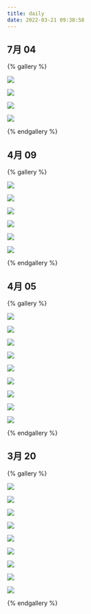 ```yaml
---
title: daily
date: 2022-03-21 09:38:58
---
```

##  7月 04

{% gallery %}

![](https://yournotes.oss-cn-beijing.aliyuncs.com/gallery/%E6%97%A5%E5%B8%B8/20220702/IMG_0847.JPG)

![](https://yournotes.oss-cn-beijing.aliyuncs.com/gallery/%E6%97%A5%E5%B8%B8/20220702/IMG_0855_1.JPG)

![](https://yournotes.oss-cn-beijing.aliyuncs.com/gallery/%E6%97%A5%E5%B8%B8/20220702/IMG_0872_2.JPG)

![](https://yournotes.oss-cn-beijing.aliyuncs.com/gallery/%E6%97%A5%E5%B8%B8/20220702/IMG_0875_2.JPG)

{% endgallery %}

##  4月 09

{% gallery %}

![](https://yournotes.oss-cn-beijing.aliyuncs.com/gallery/%E6%97%A5%E5%B8%B8/20220409/IMG_0728.JPG)

![](https://yournotes.oss-cn-beijing.aliyuncs.com/gallery/%E6%97%A5%E5%B8%B8/20220409/IMG_0706.JPG)

![](https://yournotes.oss-cn-beijing.aliyuncs.com/gallery/%E6%97%A5%E5%B8%B8/20220409/IMG_0687.JPG)

![](https://yournotes.oss-cn-beijing.aliyuncs.com/gallery/%E6%97%A5%E5%B8%B8/20220409/IMG_0678.JPG)

![](https://yournotes.oss-cn-beijing.aliyuncs.com/gallery/%E6%97%A5%E5%B8%B8/20220409/IMG_0677.JPG)

![](https://yournotes.oss-cn-beijing.aliyuncs.com/gallery/%E6%97%A5%E5%B8%B8/20220409/IMG_0670.JPG)

{% endgallery %}

##  4月 05

{% gallery %}

![](https://yournotes.oss-cn-beijing.aliyuncs.com/gallery/%E6%97%A5%E5%B8%B8/20220405/IMG_0648.JPG)

![](https://yournotes.oss-cn-beijing.aliyuncs.com/gallery/%E6%97%A5%E5%B8%B8/20220405/IMG_0646.JPG)

![](https://yournotes.oss-cn-beijing.aliyuncs.com/gallery/%E6%97%A5%E5%B8%B8/20220405/IMG_0644.JPG)

![](https://yournotes.oss-cn-beijing.aliyuncs.com/gallery/%E6%97%A5%E5%B8%B8/20220405/IMG_0642.JPG)

![](https://yournotes.oss-cn-beijing.aliyuncs.com/gallery/%E6%97%A5%E5%B8%B8/20220405/IMG_0639.JPG)

![](https://yournotes.oss-cn-beijing.aliyuncs.com/gallery/%E6%97%A5%E5%B8%B8/20220405/IMG_0636.JPG)

![](https://yournotes.oss-cn-beijing.aliyuncs.com/gallery/%E6%97%A5%E5%B8%B8/20220405/IMG_0635.JPG)

![](https://yournotes.oss-cn-beijing.aliyuncs.com/gallery/%E6%97%A5%E5%B8%B8/20220405/IMG_0629.JPG)

![](https://yournotes.oss-cn-beijing.aliyuncs.com/gallery/%E6%97%A5%E5%B8%B8/20220405/IMG_0623.JPG)

{% endgallery %}

##  3月 20
{% gallery %}

![](https://yournotes.oss-cn-beijing.aliyuncs.com/gallery/%E6%97%A5%E5%B8%B8/20220320_fxrm1.jpg)

![](https://yournotes.oss-cn-beijing.aliyuncs.com/gallery/%E6%97%A5%E5%B8%B8/20220320_miao1.jpg)

![](https://yournotes.oss-cn-beijing.aliyuncs.com/gallery/%E6%97%A5%E5%B8%B8/20220320_miao2.jpg)

![](https://yournotes.oss-cn-beijing.aliyuncs.com/gallery/%E6%97%A5%E5%B8%B8/20220320_miao3.jpg)

![](https://yournotes.oss-cn-beijing.aliyuncs.com/gallery/%E6%97%A5%E5%B8%B8/20220320_xhgy1.jpg)

![](https://yournotes.oss-cn-beijing.aliyuncs.com/gallery/%E6%97%A5%E5%B8%B8/20220320_xhgy2.jpg)

![](https://yournotes.oss-cn-beijing.aliyuncs.com/gallery/%E6%97%A5%E5%B8%B8/20220320_xhgy3.jpg)

![](https://yournotes.oss-cn-beijing.aliyuncs.com/gallery/%E6%97%A5%E5%B8%B8/20220321_wc1.jpg)

![](https://yournotes.oss-cn-beijing.aliyuncs.com/gallery/%E6%97%A5%E5%B8%B8/20220322_wc1.jpg)

{% endgallery %}